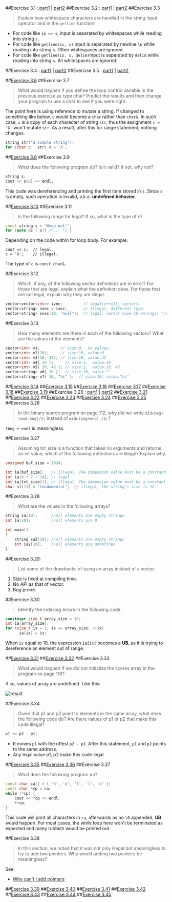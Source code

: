 ##Exercise 3.1 : [part1](ex3_1a.cpp) | [part2](ex3_1b.cpp)
##Exercise 3.2 : [part1](ex3_2a.cpp) | [part2](ex3_2b.cpp)
##Exercise 3.3
>Explain how whitespace characters are handled in the string
input operator and in the `getline` function.

 * For code like `is >> s`, input is separated by whitespaces while reading into string `s`.
 * For code like `getline(is, s)` input is separated by newline `\n` while reading into string `s`. Other whitespaces are ignored.
 * For code like `getline(is, s, delim)`input is separated by `delim` while reading into string `s`. All whitespaces are ignored.

##Exercise 3.4 : [part1](ex3_4a.cpp) | [part2](ex3_4b.cpp)
##Exercise 3.5 : [part1](ex3_5a.cpp) | [part2](ex3_5b.cpp)

##[Exercise 3.6](ex3_6.cpp)
##Exercise 3.7
>What would happen if you define the loop control variable in the previous
exercise as type char? Predict the results and then change your program
to use a char to see if you were right.

The point here is using reference to mutate a string. If changed to something like below, `c` would become a `char` rather than `char&`. In such case, `c` is a copy of each character of string `str`, thus the assignment `c = 'X'` won't mutate `str`. As a result, after this for range statement, nothing changes. 
```cpp
string str("a simple string");
for (char c : str) c = 'X';
```

##[Exercise 3.8](ex3_8.cpp)
##Exercise 3.9
>What does the following program do? Is it valid? If not, why not?
```cpp
string s;
cout << s[0] << endl;
```

This code was dereferencing and printing the first item stored in `s`. Since `s` is empty, such operation is invalid, a.k.a. **undefined behavior**. 


##[Exercise 3.10](ex3_10.cpp)
##Exercise 3.11
>Is the following range for legal? If so, what is the type of c?
```cpp
const string s = "Keep out!";
for (auto &c : s){ /*... */ }
```

Depending on the code within for loop body. For example:

    cout << c;  // legal.
    c = 'X';    // illegal.

The type of `c` is `const char&`. 

##Exercise 3.12
>Which, if any, of the following vector definitions are in error?
For those that are legal, explain what the definition does.
For those that are not legal, explain why they are illegal.
```cpp
vector<vector<int>> ivec;         // legal(c++11), vectors.
vector<string> svec = ivec;       // illegal, different type.
vector<string> svec(10, "null");  // legal, vector have 10 strings: "null".
```

##Exercise 3.13
>How many elements are there in each of the following
vectors? What are the values of the elements?
```cpp
vector<int> v1;         // size:0,  no values.
vector<int> v2(10);     // size:10, value:0
vector<int> v3(10, 42); // size:10, value:42
vector<int> v4{ 10 };     // size:1,  value:10
vector<int> v5{ 10, 42 }; // size:2,  value:10, 42
vector<string> v6{ 10 };  // size:10, value:""
vector<string> v7{ 10, "hi" };  // size:10, value:"hi"
```

##[Exercise 3.14](ex3_14.cpp)
##[Exercise 3.15](ex3_15.cpp)
##[Exercise 3.16](ex3_16.cpp)
##[Exercise 3.17](ex3_17.cpp)
##[Exercise 3.18](ex3_18.cpp)
##[Exercise 3.19](ex3_19.cpp)
##Exercise 3.20 : [part1](ex3_20a.cpp) | [part2](ex3_20b.cpp)
##[Exercise 3.21](ex3_21.cpp)
##[Exercise 3.22](ex3_22.cpp)
##[Exercise 3.23](ex3_23.cpp)
##[Exercise 3.24](ex3_24.cpp)
##[Exercise 3.25](ex3_25.cpp)
##Exercise 3.26
>In the binary search program on page 112,
why did we write `mid=beg+(end-beg)/2;` instead of `mid=(beg+end) /2;`?

`(beg + end)` is meaningless. 

##Exercise 3.27
>Assuming txt_size is a function that takes no arguments
and returns an int value, which of the following definitions are illegal?
Explain why.

```cpp
unsigned buf_size = 1024;

int ia[buf_size];   // illegal, The dimension value must be a constant expression.
int ia[4 * 7 - 14]; // legal
int ia[txt_size()]; // illegal, The dimension value must be a constant expression.
char st[11] = "fundamental";  // illegal, the string's size is 12.
```

##Exercise 3.28
>What are the values in the following arrays?

```cpp
string sa[10];      //all elements are empty strings
int ia[10];         //all elements are 0

int main() 
{
    string sa2[10]; //all elements are empty strings
    int ia2[10];    //all elements are undefined
}
```

##Exercise 3.29:
>List some of the drawbacks of using an array instead of a vector.

1. Size is fixed at compiling time.
2. No API as that of vector.
3. Bug prone.

##Exercise 3.30
>Identify the indexing errors in the following code:
```cpp
constexpr size_t array_size = 10;
int ia[array_size];
for (size_t ix = 1; ix <= array_size; ++ix)
      ia[ix] = ix;
```

When `ix` equal to 10, the expression `ia[ix]` becomes a **UB**, as it is trying to dereference an element out of range.

##[Exercise 3.31](ex3_31.cpp)
##[Exercise 3.32](ex3_32.cpp)
##Exercise 3.33
>What would happen if we did not initialize the scores array in the program
on page 116?

If so, values of array are undefined. Like this:

![result](https://db.tt/3T4TQoo8)

##Exercise 3.34
>Given that p1 and p2 point to elements in the same array, what does the following code do?
Are there values of p1 or p2 that make this code illegal?

```cpp
p1 += p2 - p1;
```
 * It moves `p1` with the offest `p2 - p1`. After this statement, `p1` and `p2` points to the same address. 
 * Any legal value p1, p2 make this code legal.

##[Exercise 3.35](ex3_35.cpp)
##[Exercise 3.36](ex3_36.cpp)
##Exercise 3.37
>What does the following program do?
```cpp
const char ca[] = { 'h', 'e', 'l', 'l', 'o' };
const char *cp = ca;
while (*cp) {
    cout << *cp << endl;
    ++cp;
}
```

This code will print all characters in `ca`, afterwards as no `\0` appended, **UB** would happen. For most cases, the while loop here won't be terminated as expected and many rubbish would be printed out. 


##Exercise 3.38
>In this section, we noted that it was not only illegal but meaningless to try to add two pointers.
Why would adding two pointers be meaningless?

See:
- [Why can't I add pointers](http://stackoverflow.com/questions/2935038/why-cant-i-add-pointers)

##[Exercise 3.39](ex3_39.cpp)
##[Exercise 3.40](ex3_40.cpp)
##[Exercise 3.41](ex3_41.cpp)
##[Exercise 3.42](ex3_42.cpp)
##[Exercise 3.43](ex3_43.cpp)
##[Exercise 3.44](ex3_44.cpp)
##[Exercise 3.45](ex3_45.cpp)
